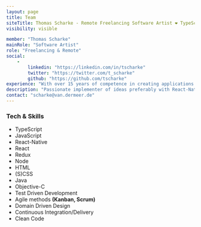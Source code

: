 ```yaml
---
layout: page
title: Team
siteTitle: Thomas Scharke - Remote Freelancing Software Artist ❤️ TypeScript | React-Native | React ❤️
visibility: visible

member: "Thomas Scharke"
mainRole: "Software Artist"
role: "Freelancing & Remote"
social:
    -
        linkedin: "https://linkedin.com/in/tscharke"
        twitter: "https://twitter.com/t_scharke"
        github: "https://github.com/tscharke"
experience: "With over 15 years of competence in creating applications for individuals, startups and large corporations, I'm an expert at leading and developing Mobile- and Web-Projects: Apps, SPAs and API-services."
description: "Passionate implementer of ideas preferably with React-Native, TypeScript, JavaScript and React"
contact: "scharke@van.dermeer.de"
---
```

### Tech & Skills
* TypeScript
* JavaScript
* React-Native
* React
* Redux
* Node
* HTML
* (S)CSS
* Java
* Objective-C
* Test Driven Development
* Agile methods **(Kanban, Scrum)**
* Domain Driven Design
* Continuous Integration/Delivery
* Clean Code
